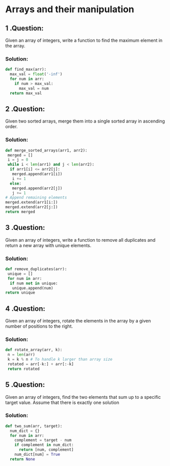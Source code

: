 # Arrays and their manipulation
## 1 .**Question:**
Given an array of integers, write a function to find the maximum element in the array.
### Solution:
```python
def find_max(arr):
  max_val = float('-inf')
  for num in arr:
    if num > max_val:
      max_val = num
  return max_val
```
## 2 .**Question:**
Given two sorted arrays, merge them into a single sorted array in ascending order.
### Solution:
```python
def merge_sorted_arrays(arr1, arr2):
 merged = []
 i = j = 0
 while i < len(arr1) and j < len(arr2):
  if arr1[i] <= arr2[j]:
   merged.append(arr1[i])
   i += 1
  else:
   merged.append(arr2[j])
   j += 1
# Append remaining elements
merged.extend(arr1[i:])
merged.extend(arr2[j:])
return merged
```
## 3 .**Question:**
Given an array of integers, write a function to remove all duplicates and return a
new array with unique elements.
### Solution:
```python
def remove_duplicates(arr):
 unique = []
 for num in arr:
  if num not in unique:
   unique.append(num)
return unique
```
## 4 .**Question:**
Given an array of integers, rotate the elements in the array by a given number
of positions to the right.
### Solution:
```python
def rotate_array(arr, k):
 n = len(arr)
 k = k % n # To handle k larger than array size
 rotated = arr[-k:] + arr[:-k]
 return rotated
```
## 5 .**Question:**
Given an array of integers, find the two elements that sum up to a specific
target value. Assume that there is exactly one solution
### Solution:
```python
def two_sum(arr, target):
  num_dict = {}
  for num in arr:
    complement = target - num
    if complement in num_dict:
      return [num, complement]
    num_dict[num] = True
  return None
```
